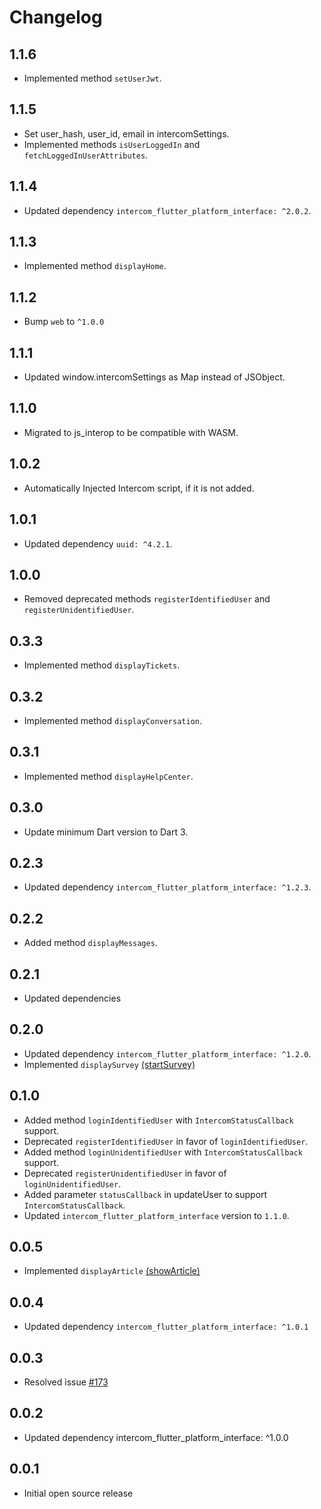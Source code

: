 # Changelog

## 1.1.6

* Implemented method `setUserJwt`.

## 1.1.5

* Set user_hash, user_id, email in intercomSettings.
* Implemented methods `isUserLoggedIn` and `fetchLoggedInUserAttributes`.

## 1.1.4

* Updated dependency `intercom_flutter_platform_interface: ^2.0.2`.

## 1.1.3

* Implemented method `displayHome`.

## 1.1.2

* Bump `web` to `^1.0.0`

## 1.1.1

* Updated window.intercomSettings as Map instead of JSObject.

## 1.1.0

* Migrated to js_interop to be compatible with WASM.

## 1.0.2

* Automatically Injected Intercom script, if it is not added.

## 1.0.1

* Updated dependency `uuid: ^4.2.1`.

## 1.0.0

* Removed deprecated methods `registerIdentifiedUser` and `registerUnidentifiedUser`.

## 0.3.3

* Implemented method `displayTickets`.

## 0.3.2

* Implemented method `displayConversation`.

## 0.3.1

* Implemented method `displayHelpCenter`.

## 0.3.0

* Update minimum Dart version to Dart 3.

## 0.2.3

* Updated dependency `intercom_flutter_platform_interface: ^1.2.3`.

## 0.2.2

* Added method `displayMessages`.

## 0.2.1

* Updated dependencies

## 0.2.0

* Updated dependency `intercom_flutter_platform_interface: ^1.2.0`.
* Implemented `displaySurvey` [(startSurvey)](https://developers.intercom.com/installing-intercom/docs/intercom-javascript#intercomstartsurvey-surveyid)

## 0.1.0

* Added method `loginIdentifiedUser` with `IntercomStatusCallback` support.
* Deprecated `registerIdentifiedUser` in favor of `loginIdentifiedUser`.
* Added method `loginUnidentifiedUser` with `IntercomStatusCallback` support.
* Deprecated `registerUnidentifiedUser` in favor of `loginUnidentifiedUser`.
* Added parameter `statusCallback` in updateUser to support `IntercomStatusCallback`.
* Updated `intercom_flutter_platform_interface` version to `1.1.0`.

## 0.0.5

* Implemented `displayArticle` [(showArticle)](https://developers.intercom.com/installing-intercom/docs/intercom-javascript#intercomshowarticle-articleid)

## 0.0.4

* Updated dependency `intercom_flutter_platform_interface: ^1.0.1`

## 0.0.3

* Resolved issue [#173](https://github.com/v3rm0n/intercom_flutter/issues/173)

## 0.0.2

* Updated dependency intercom_flutter_platform_interface: ^1.0.0

## 0.0.1

* Initial open source release
